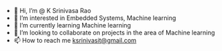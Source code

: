 - 👋 Hi, I’m @ K Srinivasa Rao
- 👀 I’m interested in Embedded Systems, Machine learning
- 🌱 I’m currently learning Machine learning
- 💞️ I’m looking to collaborate on projects in the area of Machine learning
- 📫 How to reach me ksrinivasit@gmail.com

<!---
kSrinivasit/kSrinivasit is a ✨ special ✨ repository because its `README.md` (this file) appears on your GitHub profile.
You can click the Preview link to take a look at your changes.
--->
